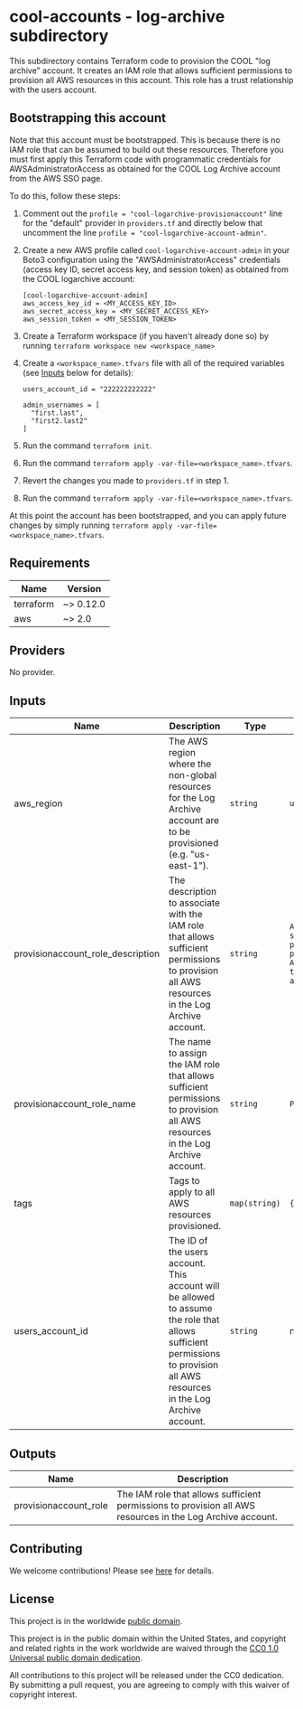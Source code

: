 # cool-accounts - log-archive subdirectory #

This subdirectory contains Terraform code to provision the COOL "log
archive" account.  It creates an IAM role that allows sufficient
permissions to provision all AWS resources in this account.  This role
has a trust relationship with the users account.

## Bootstrapping this account ##

Note that this account must be bootstrapped.  This is because there is
no IAM role that can be assumed to build out these resources.
Therefore you must first apply this Terraform code with programmatic
credentials for AWSAdministratorAccess as obtained for the COOL Log
Archive account from the AWS SSO page.

To do this, follow these steps:

1. Comment out the `profile = "cool-logarchive-provisionaccount"` line
   for the "default" provider in `providers.tf` and directly below
   that uncomment the line `profile =
   "cool-logarchive-account-admin"`.
1. Create a new AWS profile called `cool-logarchive-account-admin`
   in your Boto3 configuration using the "AWSAdministratorAccess"
   credentials (access key ID, secret access key, and session token)
   as obtained from the COOL logarchive account:

   ```console
   [cool-logarchive-account-admin]
   aws_access_key_id = <MY_ACCESS_KEY_ID>
   aws_secret_access_key = <MY_SECRET_ACCESS_KEY>
   aws_session_token = <MY_SESSION_TOKEN>
   ```

1. Create a Terraform workspace (if you haven't already done so) by running
   `terraform workspace new <workspace_name>`
1. Create a `<workspace_name>.tfvars` file with all of the required
   variables (see [Inputs](#Inputs) below for details):

   ```console
   users_account_id = "222222222222"

   admin_usernames = [
     "first.last",
     "first2.last2"
   ]
   ```

1. Run the command `terraform init`.
1. Run the command `terraform apply
   -var-file=<workspace_name>.tfvars`.
1. Revert the changes you made to `providers.tf` in step 1.
1. Run the command `terraform apply
    -var-file=<workspace_name>.tfvars`.

At this point the account has been bootstrapped, and you can apply
future changes by simply running `terraform apply
-var-file=<workspace_name>.tfvars`.

## Requirements ##

| Name | Version |
|------|---------|
| terraform | ~> 0.12.0 |
| aws | ~> 2.0 |

## Providers ##

No provider.

## Inputs ##

| Name | Description | Type | Default | Required |
|------|-------------|------|---------|:--------:|
| aws_region | The AWS region where the non-global resources for the Log Archive account are to be provisioned (e.g. "us-east-1"). | `string` | `us-east-1` | no |
| provisionaccount_role_description | The description to associate with the IAM role that allows sufficient permissions to provision all AWS resources in the Log Archive account. | `string` | `Allows sufficient permissions to provision all AWS resources in the Log Archive account.` | no |
| provisionaccount_role_name | The name to assign the IAM role that allows sufficient permissions to provision all AWS resources in the Log Archive account. | `string` | `ProvisionAccount` | no |
| tags | Tags to apply to all AWS resources provisioned. | `map(string)` | `{}` | no |
| users_account_id | The ID of the users account.  This account will be allowed to assume the role that allows sufficient permissions to provision all AWS resources in the Log Archive account. | `string` | n/a | yes |

## Outputs ##

| Name | Description |
|------|-------------|
| provisionaccount_role | The IAM role that allows sufficient permissions to provision all AWS resources in the Log Archive account. |

## Contributing ##

We welcome contributions!  Please see [here](CONTRIBUTING.md) for
details.

## License ##

This project is in the worldwide [public domain](LICENSE).

This project is in the public domain within the United States, and
copyright and related rights in the work worldwide are waived through
the [CC0 1.0 Universal public domain
dedication](https://creativecommons.org/publicdomain/zero/1.0/).

All contributions to this project will be released under the CC0
dedication. By submitting a pull request, you are agreeing to comply
with this waiver of copyright interest.
